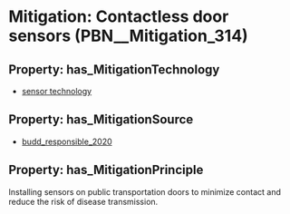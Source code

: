 # Mitigation: __Contactless door sensors__ (PBN__Mitigation_314)

## Property: has_MitigationTechnology

* [sensor technology](../Technology/PBN__Technology_3150)

## Property: has_MitigationSource

* [budd_responsible_2020](../Article/PBN__Article_148)

## Property: has_MitigationPrinciple

Installing sensors on public transportation doors to minimize contact and reduce the risk of disease transmission.

